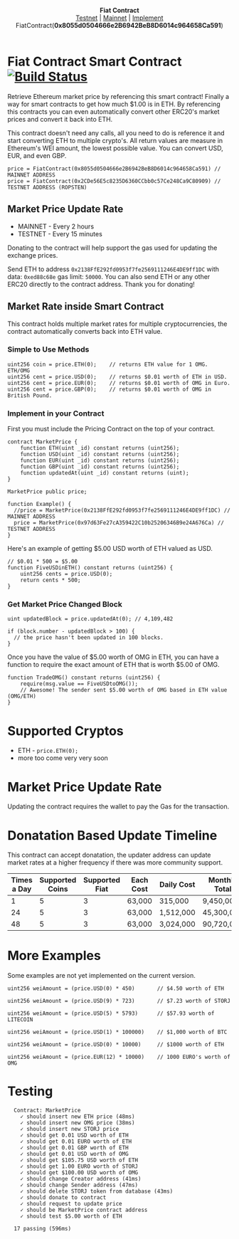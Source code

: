 <p align="center">
    <b>Fiat Contract</b><br>
  <a href="https://ropsten.etherscan.io/address/0x2CDe56E5c8235D6360CCbb0c57Ce248Ca9C80909#code">Testnet</a> |
  <a href="https://etherscan.io/address/0x8055d0504666e2B6942BeB8D6014c964658Ca591#code">Mainnet</a> |
  <a href="#implementing-inside-contracts">Implement</a>
  <br>
  FiatContract(<b>0x8055d0504666e2B6942BeB8D6014c964658Ca591</b>)
  <br>
  <br>
</p>

# Fiat Contract Smart Contract [![Build Status](https://travis-ci.org/hunterlong/marketprice.svg?branch=master)](https://travis-ci.org/hunterlong/marketprice)

Retrieve Ethereum market price by referencing this smart contract! 
Finally a way for smart contracts to get how much $1.00 is in ETH. 
By referencing this contracts you can even automatically convert 
other ERC20's market prices and convert it back into ETH.

This contract doesn't need any calls, all you need to do is reference it and start converting ETH to multiple crypto's. 
All return values are measure in Ethereum's WEI amount, the lowest possible value. You can convert USD, EUR, and even GBP.

```
price = FiatContract(0x8055d0504666e2B6942BeB8D6014c964658Ca591) // MAINNET ADDRESS
price = FiatContract(0x2CDe56E5c8235D6360CCbb0c57Ce248Ca9C80909) // TESTNET ADDRESS (ROPSTEN)
```

## Market Price Update Rate
- MAINNET - Every 2 hours
- TESTNET - Every 15 minutes

Donating to the contract will help support the gas used for updating the exchange prices.

Send ETH to address `0x2138FfE292fd0953f7fe2569111246E4DE9ff1DC` with data: `0xed88c68e` gas limit: `50000`. You can also send ETH or any other ERC20 directly to the contract address. Thank you for donating!

## Market Rate inside Smart Contract
This contract holds multiple market rates for multiple cryptocurrencies, the contract automatically converts back into ETH value.

### Simple to Use Methods
```
uint256 coin = price.ETH(0);    // returns ETH value for 1 OMG. ETH/OMG
uint256 cent = price.USD(0);    // returns $0.01 worth of ETH in USD.
uint256 cent = price.EUR(0);    // returns $0.01 worth of OMG in Euro.
uint256 cent = price.GBP(0);    // returns $0.01 worth of OMG in British Pound.
```

### Implement in your Contract
First you must include the Pricing Contract on the top of your contract.
```
contract MarketPrice {
    function ETH(uint _id) constant returns (uint256);
    function USD(uint _id) constant returns (uint256);
    function EUR(uint _id) constant returns (uint256);
    function GBP(uint _id) constant returns (uint256);
    function updatedAt(uint _id) constant returns (uint);
}

MarketPrice public price;

function Example() {
  //price = MarketPrice(0x2138FfE292fd0953f7fe2569111246E4DE9ff1DC) // MAINNET ADDRESS
  price = MarketPrice(0x97d63Fe27cA359422C10b25206346B9e24A676Ca) // TESTNET ADDRESS
}

```
Here's an example of getting $5.00 USD worth of ETH valued as USD. 

```
// $0.01 * 500 = $5.00
function FiveUSDinETH() constant returns (uint256) {
    uint256 cents = price.USD(0);
    return cents * 500;
}
```

### Get Market Price Changed Block
```
uint updatedBlock = price.updatedAt(0); // 4,109,482

if (block.number - updatedBlock > 100) {
  // the price hasn't been updated in 100 blocks.
}
```

Once you have the value of $5.00 worth of OMG in ETH, you can have a function to 
require the exact amount of ETH that is worth $5.00 of OMG. 
```
function TradeOMG() constant returns (uint256) {
    require(msg.value == FiveUSDtoOMG());
    // Awesome! The sender sent $5.00 worth of OMG based in ETH value (OMG/ETH)
}
```

# Supported Cryptos

- ETH - `price.ETH(0);`
- more too come very very soon

# Market Price Update Rate
Updating the contract requires the wallet to pay the Gas for the transaction.

# Donatation Based Update Timeline
This contract can accept donatation, the updater address can update market 
rates at a higher frequency if there was more community support.

Times a Day | Supported Coins | Supported Fiat | Each Cost | Daily Cost | Monthly Total
----------- | --------------- | -------------- | --------- | ---------- | --------------
1           |       5         |        3       | 63,000    |   315,000  |   9,450,000
24          |       5         |        3       | 63,000    | 1,512,000  |  45,300,000
48          |       5         |        3       | 63,000    | 3,024,000  |  90,720,000

# More Examples
Some examples are not yet implemented on the current version.
```
uint256 weiAmount = (price.USD(0) * 450)       // $4.50 worth of ETH

uint256 weiAmount = (price.USD(9) * 723)       // $7.23 worth of STORJ

uint256 weiAmount = (price.USD(5) * 5793)      // $57.93 worth of LITECOIN

uint256 weiAmount = (price.USD(1) * 100000)    // $1,000 worth of BTC

uint256 weiAmount = (price.USD(0) * 10000)     // $1000 worth of ETH

uint256 weiAmount = (price.EUR(12) * 10000)    // 1000 EURO's worth of OMG
```

# Testing
```
  Contract: MarketPrice
    ✓ should insert new ETH price (48ms)
    ✓ should insert new OMG price (38ms)
    ✓ should insert new STORJ price
    ✓ should get 0.01 USD worth of ETH
    ✓ should get 0.01 EURO worth of ETH
    ✓ should get 0.01 GBP worth of ETH
    ✓ should get 0.01 USD worth of OMG
    ✓ should get $105.75 USD worth of ETH
    ✓ should get 1.00 EURO worth of STORJ
    ✓ should get $100.00 USD worth of OMG
    ✓ should change Creator address (41ms)
    ✓ should change Sender address (47ms)
    ✓ should delete STORJ token from database (43ms)
    ✓ should donate to contract
    ✓ should request to update price
    ✓ should be MarketPrice contract address
    ✓ should test $5.00 worth of ETH

  17 passing (596ms)
  ```
